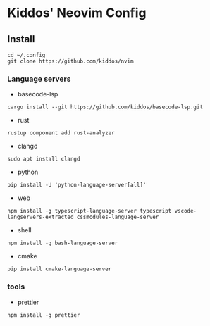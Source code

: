 Kiddos' Neovim Config
=====================

## Install

```shell
cd ~/.config
git clone https://github.com/kiddos/nvim
```

### Language servers

- basecode-lsp

```shell
cargo install --git https://github.com/kiddos/basecode-lsp.git
```

- rust

```shell
rustup component add rust-analyzer
```

- clangd

```shell
sudo apt install clangd
```

- python

```shell
pip install -U 'python-language-server[all]'
```

- web

```shell
npm install -g typescript-language-server typescript vscode-langservers-extracted cssmodules-language-server
```

- shell

```shell
npm install -g bash-language-server 
```

- cmake

```shell
pip install cmake-language-server
```

### tools

- prettier

```shell
npm install -g prettier
```
